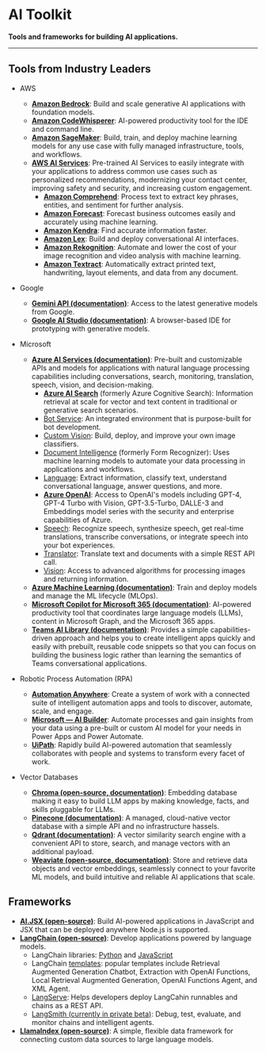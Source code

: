 # AI Toolkit
**Tools and frameworks for building AI applications.**

---------------------------------------------------------

## Tools from Industry Leaders
* AWS
    + **[Amazon Bedrock](https://aws.amazon.com/bedrock/)**: Build and scale generative AI applications with foundation models.
    + **[Amazon CodeWhisperer](https://aws.amazon.com/codewhisperer/)**: AI-powered productivity tool for the IDE and command line.
    + **[Amazon SageMaker](https://aws.amazon.com/sagemaker/)**: Build, train, and deploy machine learning models for any use case with fully managed infrastructure, tools, and workflows.
    + **[AWS AI Services](https://aws.amazon.com/machine-learning/ai-services/)**: Pre-trained AI Services to easily integrate with your applications to address common use cases such as personalized recommendations, modernizing your contact center, improving safety and security, and increasing custom engagement.
        + **[Amazon Comprehend](https://aws.amazon.com/comprehend/?c=ml&sec=srv)**: Process text to extract key phrases, entities, and sentiment for further analysis.        
        + **[Amazon Forecast](https://aws.amazon.com/forecast/?c=ml&sec=srv)**: Forecast business outcomes easily and accurately using machine learning.
        + **[Amazon Kendra](https://aws.amazon.com/kendra/?c=ml&sec=srv)**: Find accurate information faster.
        + **[Amazon Lex](https://aws.amazon.com/lex/?c=ml&sec=srv)**: Build and deploy conversational AI interfaces.
        + **[Amazon Rekognition](https://aws.amazon.com/rekognition/?c=ml&sec=srv)**: Automate and lower the cost of your image recognition and video analysis with machine learning.
        + **[Amazon Textract](https://aws.amazon.com/textract/?c=ml&sec=srv)**: Automatically extract printed text, handwriting, layout elements, and data from any document.

* Google
    + **[Gemini API (documentation)](https://ai.google.dev/docs/gemini_api_overview)**: Access to the latest generative models from Google.
    + **[Google AI Studio (documentation)](https://ai.google.dev/tutorials/ai-studio_quickstart)**: A browser-based IDE for prototyping with generative models.

* Microsoft
    + **[Azure AI Services (documentation)](https://learn.microsoft.com/en-us/azure/ai-services/)**: Pre-built and customizable APIs and models for applications with natural language processing capabilities including conversations, search, monitoring, translation, speech, vision, and decision-making.
      +   **[Azure AI Search](https://learn.microsoft.com/en-us/azure/search/)** (formerly Azure Cognitive Search): Information retrieval at scale for vector and text content in traditional or generative search scenarios.
      +   [Bot Service](https://learn.microsoft.com/en-us/azure/bot-service/?view=azure-bot-service-4.0): An integrated environment that is purpose-built for bot development.
      +   [Custom Vision](https://learn.microsoft.com/en-us/azure/ai-services/custom-vision-service/): Build, deploy, and improve your own image classifiers.
      +   [Document Intelligence](https://learn.microsoft.com/en-us/azure/ai-services/document-intelligence/?view=doc-intel-4.0.0) (formerly Form Recognizer): Uses machine learning models to automate your data processing in applications and workflows.
      +   [Language](https://learn.microsoft.com/en-us/azure/ai-services/language-service/): Extract information, classify text, understand conversational language, answer questions, and more.
      +   **[Azure OpenAI](https://learn.microsoft.com/en-us/azure/ai-services/openai/)**: Access to OpenAI's models including GPT-4, GPT-4 Turbo with Vision, GPT-3.5-Turbo, DALLE-3 and Embeddings model series with the security and enterprise capabilities of Azure.
      +   [Speech](https://learn.microsoft.com/en-us/azure/ai-services/language-service/): Recognize speech, synthesize speech, get real-time translations, transcribe conversations, or integrate speech into your bot experiences.
      +   [Translator](https://learn.microsoft.com/en-us/azure/ai-services/translator/): Translate text and documents with a simple REST API call.
      +   [Vision](https://learn.microsoft.com/en-us/azure/ai-services/computer-vision/): Access to advanced algorithms for processing images and returning information.
    + **[Azure Machine Learning (documentation)](https://learn.microsoft.com/en-us/azure/machine-learning/?view=azureml-api-2)**: Train and deploy models and manage the ML lifecycle (MLOps).
    + **[Microsoft Copilot for Microsoft 365 (documentation)](https://learn.microsoft.com/en-us/microsoft-365-copilot/)**: AI-powered productivity tool that coordinates large language models (LLMs), content in Microsoft Graph, and the Microsoft 365 apps.
    + **[Teams AI Library (documentation)](https://learn.microsoft.com/en-us/microsoftteams/platform/bots/how-to/teams%20conversational%20ai/teams-conversation-ai-overview)**: Provides a simple capabilities-driven approach and helps you to create intelligent apps quickly and easily with prebuilt, reusable code snippets so that you can focus on building the business logic rather than learning the semantics of Teams conversational applications.

* Robotic Process Automation (RPA)
    + **[Automation Anywhere](https://www.automationanywhere.com/products/automation-ai)**: Create a system of work with a connected suite of intelligent automation apps and tools to discover, automate, scale, and engage.
    + **[Microsoft — AI Builder](https://www.uipath.com/automation/ai-and-rpa)**: Automate processes and gain insights from your data using a pre-built or custom AI model for your needs in Power Apps and Power Automate.
    + **[UiPath](https://www.uipath.com/automation/ai-and-rpa)**: Rapidly build AI-powered automation that seamlessly collaborates with people and systems to transform every facet of work.

* Vector Databases
    + **[Chroma (open-source, documentation)](https://docs.trychroma.com/)**: Embedding database making it easy to build LLM apps by making knowledge, facts, and skills pluggable for LLMs.
    + **[Pinecone (documentation)](https://docs.pinecone.io/docs/overview)**: A managed, cloud-native vector database with a simple API and no infrastructure hassels.
    + **[Qdrant (documentation)](https://qdrant.tech/documentation/)**: A vector similarity search engine with a convenient API to store, search, and manage vectors with an additional payload.
    + **[Weaviate (open-source, documentation)](https://weaviate.io/developers/weaviate)**: Store and retrieve data objects and vector embeddings, seamlessly connect to your favorite ML models, and build intuitive and reliable AI applications that scale.


## Frameworks
+ **[AI.JSX (open-source)](https://www.fixie.ai/docs)**: Build AI-powered applications in JavaScript and JSX that can be deployed anywhere Node.js is supported.
+ **[LangChain (open-source)](https://python.langchain.com/docs/get_started/introduction)**: Develop applications powered by language models.
    +   LangChain libraries: [Python](https://python.langchain.com/docs/get_started/installation) and [JavaScript](https://js.langchain.com/docs/get_started/introduction)
    +   LangChain [templates](https://python.langchain.com/docs/templates): popular templates include Retrieval Augmented Generation Chatbot, Extraction with OpenAI Functions, Local Retrieval Augmented Generation, OpenAI Functions Agent, and XML Agent.
    +   [LangServe](https://github.com/langchain-ai/langserve): Helps developers deploy LangCahin runnables and chains as a REST API.
    +   [LangSmith (currently in private beta)](https://docs.smith.langchain.com/): Debug, test, evaluate, and monitor chains and intelligent agents.
+ **[LlamaIndex (open-source)](https://www.llamaindex.ai/)**: A simple, flexible data framework for connecting custom data sources to large language models.
